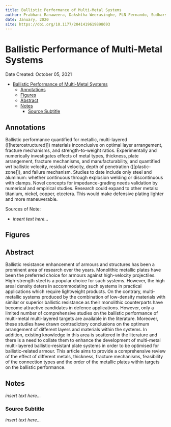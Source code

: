 ```yaml
---
title: Ballistic Performance of Multi-Metal Systems
author: Prabhani Ranaweera, Dakshtha Weerasinghe, PLN Fernando, Sudharshan N Raman, Damith Mohotti 
date: January, 2020
site: https://doi.org/10.1177/2041419619898693
---
```

<!-- %%%%%%%% Document Metadata %%%%%%%% -->
# Ballistic Performance of Multi-Metal Systems

Date Created: October 05, 2021

- [Ballistic Performance of Multi-Metal Systems](#ballistic-performance-of-multi-metal-systems)
	- [Annotations](#annotations)
	- [Figures](#figures)
	- [Abstract](#abstract)
	- [Notes](#notes)
		- [Source Subtitle](#source-subtitle)
<!-- %%%%%%%%%%%%%%%%%%%%%%%%%%%%%% -->





<!-- START WRITING BELOW -->





<!-- %%%%%%%%%%%%%%%%%%%%%%%%%%%%%% -->
## Annotations
Ballistic performance quantified for metallic, multi-layered ([[heterostructured]]) materials inconclusive on optimal layer arrangement, fracture mechanisms, and strength-to-weight ratios. Experimentally and numerically investigates effects of metal types, thickness, plate arrangement, fracture mechanisms, and manufacturability, and quantified wrt ballistic velocity, residual velocity, depth of penetration ([[plastic-zone]]), and failure mechanism. Studies to date include only steel and aluminum: whether continuous through explosion welding or discontinuous with clamps. Novel concepts for impedance-grading needs validation by numerical and empirical studies. Research could expand to other metals: titanium, nickel, copper, etcetera. This would make defensive plating lighter and more maneuverable.

Sources of Note:
- *insert text here$\dots$*

## Figures

## Abstract
Ballistic resistance enhancement of armours and structures has been a prominent area of research over the years. Monolithic metallic plates have been the preferred choice for armours against high-velocity projectiles. High-strength steel is a popular choice for such systems. However, the high areal density deters in accommodating such systems in practical applications which require lightweight products. On the contrary, multi-metallic systems produced by the combination of low-density materials with similar or superior ballistic resistance as their monolithic counterparts have become attractive candidates in defence applications. However, only a limited number of comprehensive studies on the ballistic performance of multi-metal multi-layered targets are available in the literature. Moreover, these studies have drawn contradictory conclusions on the optimum arrangement of different layers and materials within the systems. In addition, existing knowledge in this area is scattered in the literature and there is a need to collate them to enhance the development of multi-metal multi-layered ballistic-resistant plate systems in order to be optimised for ballistic-related armour. This article aims to provide a comprehensive review of the effect of different metals, thickness, fracture mechanisms, feasibility of the connection types and the order of the metallic plates within targets on the ballistic performance.

## Notes
*insert text here$\dots$*

### Source Subtitle
*insert text here$\dots$*
<!-- %%%%%%%%%%%%%%%%%%%%%%%%%%%%%% -->





<!-- %%%%%%%% End Document %%%%%%%% -->